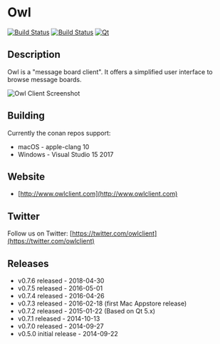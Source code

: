 # Owl

[![Build Status][travis-img]][travis]
[![Build Status][appveyor-img]][appveyor]
[![Qt][qt-img]][qt]

## Description

Owl is a "message board client". It offers a simplified user interface to browse message 
boards.

![Owl Client Screenshot](http://i.imgur.com/7PQVjQz.png "Owl Client Screenshot")

## Building

Currently the conan repos support: 

* macOS - apple-clang 10
* Windows - Visual Studio 15 2017

## Website

* [http://www.owlclient.com](http://www.owlclient.com)<br/>

## Twitter

Follow us on Twitter: [https://twitter.com/owlclient](https://twitter.com/owlclient)

<!-- footnotes -->
[travis-img]: https://travis-ci.org/zethon/Owl.svg?branch=master
[travis]: https://travis-ci.org/zethon/Owl

[appveyor-img]: https://ci.appveyor.com/api/projects/status/1kl42f4f0vre8x35?svg=true
[appveyor]: https://ci.appveyor.com/project/zethon/owl

[qt-img]: https://img.shields.io/badge/Qt-qmake-green.svg
[qt]: https://www.qt.io

## Releases

* v0.7.6 released - 2018-04-30
* v0.7.5 released - 2016-05-01
* v0.7.4 released - 2016-04-26
* v0.7.3 released - 2016-02-18 (first Mac Appstore release)
* v0.7.2 released - 2015-01-22 (Based on Qt 5.x)
* v0.7.1 released - 2014-10-13
* v0.7.0 released - 2014-09-27
* v0.5.0 initial release - 2014-09-22

<!--
## History

Owl was originally developed by Adalid Claure (aclaure@gmail.com). The program was originally released a closed sourced project in 2014. Many of the icons were created by Robert Burnham (burntham77@gmail.com) and the original vBulletin encryptor plugin was written by Joe DiBiasi (joedibiasi@gmail.com).

The source was released on GitHub in January 2016 with the hope that other people would contribute to the application and make it better.

Owl is named in the spirit of the popular OSX email client, Sparrow, from which many UX ideas were taken.
-->

